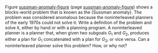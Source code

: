 

Figure <a class="insideBookFigRef" target="_blank" href="https://aimacode.github.io/figures/sussman-anamoly-figure.png">sussman-anomaly-figure</a>
(page <a class="pageRef" title="" href="#">sussman-anomaly-figure</a>) shows a blocks-world problem that is known as the {Sussman anomaly}.
The problem was considered anomalous because the noninterleaved planners
of the early 1970s could not solve it. Write a definition of the problem
and solve it, either by hand or with a planning program. A
noninterleaved planner is a planner that, when given two subgoals
$G_{1}$ and $G_{2}$, produces either a plan for $G_{1}$ concatenated
with a plan for $G_{2}$, or vice versa. Can a noninterleaved planner
solve this problem? How, or why not?
